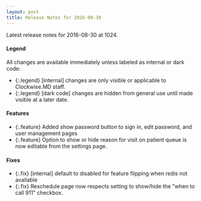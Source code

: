 ```yaml
---
layout: post
title: Release Notes for 2016-08-30
---
```


Latest release notes for 2016-08-30 at 1024.

<div class='legend' markdown='1'>

#### Legend

All changes are available immediately unless labeled as internal or dark code:

- {:.legend} [internal] changes are only visible or applicable to Clockwise.MD staff.
- {:.legend} [dark code] changes are hidden from general use until made visible at a later date.

</div>

<div class='features' markdown='1'>

#### Features

- {:.feature} Added show password button to sign in, edit password, and user management pages
- {:.feature} Option to show or hide reason for visit on patient queue is now editable from the settings page.

</div>

<div class='fixes' markdown='1'>

#### Fixes

- {:.fix} [internal] default to disabled for feature flipping when redis not available
- {:.fix} Reschedule page now respects setting to show/hide the "when to call 911" checkbox.

</div>
